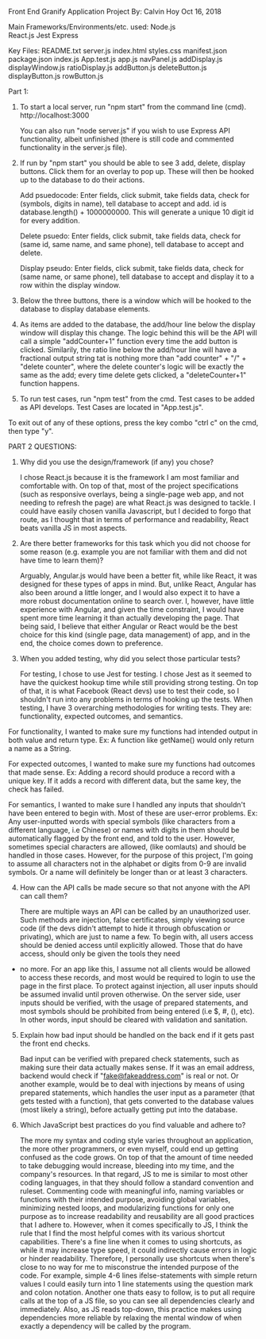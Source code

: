 Front End Granify Application Project
By: Calvin Hoy		Oct 16, 2018

Main Frameworks/Environments/etc. used:
	Node.js		
	React.js
	Jest
	Express

Key Files:
	README.txt		server.js		index.html		styles.css
	manifest.json		package.json		index.js		App.test.js
	app.js			navPanel.js		addDisplay.js		displayWindow.js
	ratioDisplay.js		addButton.js		deleteButton.js		displayButton.js
	rowButton.js

Part 1: 
1) To start a local server, run "npm start" from the command line (cmd). http://localhost:3000

	You can also run "node server.js" if you wish to use Express API functionality,
	albeit unfinished (there is still code and commented functionality in the server.js file).

2) If run by "npm start" you should be able to see 3 add, delete, display buttons. Click
	them for an overlay to pop up. These will then be hooked up to the database to do their
	actions.

	Add psuedocode: Enter fields, click submit, take fields data, check for (symbols, digits in name), tell database to accept and add.
				id is database.length() + 1000000000. This will generate a unique 10 digit id for every addition.

	Delete psuedo: Enter fields, click submit, take fields data, check for (same id, same name, and same phone), tell database to accept and delete.

	Display pseudo: Enter fields, click submit, take fields data, check for (same name, or same phone), tell database to accept and
				display it to a row within the display window.

3) Below the three buttons, there is a window which will be hooked to the database to display
	database elements.


4) As items are added to the database, the add/hour line below the display window will display this change.
	The logic behind this will be the API will call a simple "addCounter+1" function every time
	the add button is clicked. Similarily, the ratio line below the add/hour line will have a fractional
	output string tat is nothing more than "add counter" + "/" + "delete counter", where the delete counter's
	logic will be exactly the same as the add; every time delete gets clicked, a "deleteCounter+1" function happens.

5) To run test cases, run "npm test" from the cmd. Test cases to be added as API develops.
	Test Cases are located in "App.test.js".
	

To exit out of any of these options, press the key combo "ctrl c" on the cmd, then type "y".



PART 2 QUESTIONS:

1. Why did you use the design/framework (if any) you chose?

	I chose React.js because it is the framework I am most familiar and comfortable with.
On top of that, most of the project specifications (such as responsive overlays, being 
a single-page web app, and not needing to refresh the page) are what React.js was designed 
to tackle. I could have easily chosen vanilla Javascript, but I decided to forgo that route, as
I thought that in terms of performance and readability, React beats vanilla JS in most aspects.


2. Are there better frameworks for this task which you did not choose for some reason (e.g. example you are not familiar with them and did not have time to learn them)?
	
	Arguably, Angular.js would have been a better fit, while like React, it was designed for
these types of apps in mind. But, unlike React, Angular has also been around a little longer, and
I would also expect it to have a more robust documentation online to search over. I,
however, have little experience with Angular, and given the time constraint,
I would have spent more time learning it than actually developing the page. That being said, I
believe that either Angular or React would be the best choice for this kind (single page, data management)
of app, and in the end, the choice comes down to preference.


3. When you added testing, why did you select those particular tests?

	For testing, I chose to use Jest for testing. I chose Jest as it seemed to have
the quickest hookup time while still providing strong testing. On top of that, it is what
Facebook (React devs) use to test their code, so I shouldn't run into any problems in terms
of hooking up the tests. When testing, I have 3 overarching methodologies for writing tests.
They are: functionality, expected outcomes, and semantics. 

For functionality, I wanted to make sure my functions had intended output in both value 
and return type.
Ex: A function like getName() would only return a name as a String.

For expected outcomes, I wanted to make sure my functions had outcomes that made sense.
Ex: Adding a record should produce a record with a unique key. If it adds a record with
different data, but the same key, the check has failed.

For semantics, I wanted to make sure I handled any inputs that shouldn't have been entered
to begin with. Most of these are user-error problems.
Ex: Any user-inputted words with special symbols (like characters from a different language,
i.e Chinese) or names with digits in them should be automatically flagged by the front end,
 and told to the user. However, sometimes special characters are allowed, (like oomlauts)
and should be handled in those cases. However, for the purpose of this project, I'm going to
assume all characters not in the alphabet or digits from 0-9 are invalid symbols. Or a name
will definitely be longer than   or at least 3 characters.
 

4. How can the API calls be made secure so that not anyone with the API can call them?

	There are multiple ways an API can be called by an unauthorized user. Such methods are injection,
false certificates, simply viewing source code (if the devs didn't attempt to hide it through 
obfuscation or privating), which are just to name a few. To begin with, all users access should be
denied access until explicitly allowed. Those that do have access, should only be given the tools they need
- no more. For an app like this, I assume not all clients would be allowed to access these records,
and most would be required to login to use the page in the first place. To protect against injection,
all user inputs should be assumed invalid until proven otherwise. On the server side, user inputs should
be verified, with the usage of prepared statements, and most symbols should be prohibited from being
 entered (i.e $, #, (), etc). In other words, input should be cleared with validation and sanitation.


5. Explain how bad input should be handled on the back end if it gets past the front end checks.

	Bad input can be verified with prepared check statements, such as making sure their data actually
makes sense. If it was an email address, backend would check if "fake@fakeaddress.com" is real or not. Or
another example, would be to deal with injections by means of using prepared statements, which handles the
user input as a parameter (that gets tested with a function), that gets converted to the database values
(most likely a string), before actually getting put into the database.


6. Which JavaScript best practices do you find valuable and adhere to?

	The more my syntax and coding style varies throughout an application, the more other programmers, or even myself, could end up
getting confused as the code grows. On top of that the amount of time needed to take debugging would increase, bleeding into my time,
and the company's resources. In that regard, JS to me is similar to most other coding languages, in that they should follow a standard
convention and ruleset. Commenting code with meaningful info, naming variables or functions with their intended purpose, avoiding
global variables, minimizing nested loops, and modularizing functions for only one purpose as to increase readability and reusability
are all good practices that I adhere to. However, when it comes specifically to JS, I think the rule that I find the most helpful
comes with its various shortcut capabilities. There's a fine line when it comes to using shortcuts, as while it may increase type
speed, it could indirectly cause errors in logic or hinder readability. Therefore, I personally use shortcuts when there's close to no
way for me to misconstrue the intended purpose of the code. For example, simple 4-6 lines ifelse-statements with simple return values
I could easily turn into 1 line statements using the question mark and colon notation. Another one thats easy to follow, is to
put all require calls at the top of a JS file, so you can see all dependencies clearly and immediately. Also, as JS reads top-down,
this practice makes using dependencies more reliable by relaxing the mental window of when exactly a dependency will be called by the program.
